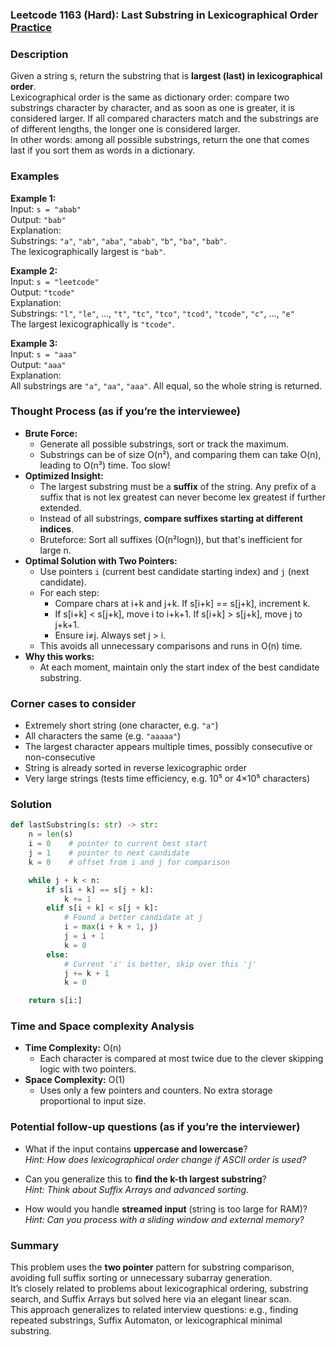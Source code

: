 ### Leetcode 1163 (Hard): Last Substring in Lexicographical Order [Practice](https://leetcode.com/problems/last-substring-in-lexicographical-order)

### Description  
Given a string s, return the substring that is **largest (last) in lexicographical order**.  
Lexicographical order is the same as dictionary order: compare two substrings character by character, and as soon as one is greater, it is considered larger. If all compared characters match and the substrings are of different lengths, the longer one is considered larger.  
In other words: among all possible substrings, return the one that comes last if you sort them as words in a dictionary.

### Examples  

**Example 1:**  
Input: `s = "abab"`  
Output: `"bab"`  
Explanation:  
Substrings: `"a"`, `"ab"`, `"aba"`, `"abab"`, `"b"`, `"ba"`, `"bab"`.  
The lexicographically largest is `"bab"`.

**Example 2:**  
Input: `s = "leetcode"`  
Output: `"tcode"`  
Explanation:  
Substrings: `"l"`, `"le"`, ..., `"t"`, `"tc"`, `"tco"`, `"tcod"`, `"tcode"`, `"c"`, ..., `"e"`  
The largest lexicographically is `"tcode"`.

**Example 3:**  
Input: `s = "aaa"`  
Output: `"aaa"`  
Explanation:  
All substrings are `"a"`, `"aa"`, `"aaa"`. All equal, so the whole string is returned.

### Thought Process (as if you’re the interviewee)  
- **Brute Force:**  
  - Generate all possible substrings, sort or track the maximum.  
  - Substrings can be of size O(n²), and comparing them can take O(n), leading to O(n³) time. Too slow!
- **Optimized Insight:**  
  - The largest substring must be a **suffix** of the string. Any prefix of a suffix that is not lex greatest can never become lex greatest if further extended.
  - Instead of all substrings, **compare suffixes starting at different indices**.
  - Bruteforce: Sort all suffixes (O(n²logn)), but that's inefficient for large n.
- **Optimal Solution with Two Pointers:**  
  - Use pointers `i` (current best candidate starting index) and `j` (next candidate).
  - For each step:
    - Compare chars at i+k and j+k. If s[i+k] == s[j+k], increment k.
    - If s[i+k] < s[j+k], move i to i+k+1. If s[i+k] > s[j+k], move j to j+k+1.
    - Ensure i≠j. Always set j > i.
  - This avoids all unnecessary comparisons and runs in O(n) time.
- **Why this works:**  
  - At each moment, maintain only the start index of the best candidate substring.

### Corner cases to consider  
- Extremely short string (one character, e.g. `"a"`)
- All characters the same (e.g. `"aaaaa"`)
- The largest character appears multiple times, possibly consecutive or non-consecutive
- String is already sorted in reverse lexicographic order
- Very large strings (tests time efficiency, e.g. 10⁵ or 4×10⁵ characters)

### Solution

```python
def lastSubstring(s: str) -> str:
    n = len(s)
    i = 0    # pointer to current best start
    j = 1    # pointer to next candidate
    k = 0    # offset from i and j for comparison

    while j + k < n:
        if s[i + k] == s[j + k]:
            k += 1
        elif s[i + k] < s[j + k]:
            # Found a better candidate at j
            i = max(i + k + 1, j)
            j = i + 1
            k = 0
        else:
            # Current 'i' is better, skip over this 'j'
            j += k + 1
            k = 0

    return s[i:]
```

### Time and Space complexity Analysis  

- **Time Complexity:** O(n)  
  - Each character is compared at most twice due to the clever skipping logic with two pointers.
- **Space Complexity:** O(1)  
  - Uses only a few pointers and counters. No extra storage proportional to input size.

### Potential follow-up questions (as if you’re the interviewer)  

- What if the input contains **uppercase and lowercase**?  
  *Hint: How does lexicographical order change if ASCII order is used?*

- Can you generalize this to **find the k-th largest substring**?  
  *Hint: Think about Suffix Arrays and advanced sorting.*

- How would you handle **streamed input** (string is too large for RAM)?  
  *Hint: Can you process with a sliding window and external memory?*

### Summary
This problem uses the **two pointer** pattern for substring comparison, avoiding full suffix sorting or unnecessary subarray generation.  
It’s closely related to problems about lexicographical ordering, substring search, and Suffix Arrays but solved here via an elegant linear scan.  
This approach generalizes to related interview questions: e.g., finding repeated substrings, Suffix Automaton, or lexicographical minimal substring.